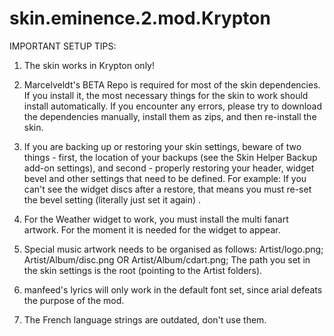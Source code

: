 # skin.eminence.2.mod.Krypton

IMPORTANT SETUP TIPS: 

1. The skin works in Krypton only!

2. Marcelveldt's BETA Repo is required for most of the skin dependencies. If you install it, the most necessary things for the skin to work should install automatically. If you encounter any errors, please try to download the dependencies manually, install them as zips, and then re-install the skin.

3. If you are backing up or restoring your skin settings, beware of two things - first, the location of your backups (see the Skin Helper Backup add-on settings), and second - properly restoring your header, widget bevel and other settings that need to be defined. For example: If you can't see the widget discs after a restore, that means you must re-set the bevel setting (literally just set it again) .

4. For the Weather widget to work, you must install the multi fanart artwork. For the moment it is needed for the widget to appear.

5. Special music artwork needs to be organised as follows: 
   Artist/logo.png;
   Artist/Album/disc.png OR Artist/Album/cdart.png;
   The path you set in the skin settings is the root (pointing to the Artist folders).

6. manfeed's lyrics will only work in the default font set, since arial defeats the purpose of the mod.

7. The French language strings are outdated, don't use them.
